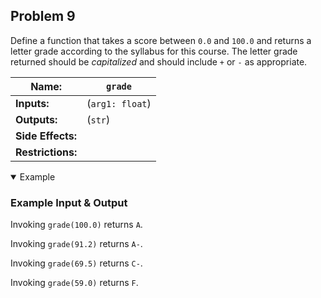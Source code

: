 ## Problem 9

Define a function that takes a score between `0.0` and `100.0` and returns a letter grade according to the syllabus for this course.
The letter grade returned should be *capitalized* and should include `+` or `-` as appropriate.

| **Name:**         | `grade`         |
| ----------------- | --------------- |
| **Inputs:**       | (`arg1: float`) |
| **Outputs:**      | (`str`)         |
| **Side Effects:** |                 |
| **Restrictions:** |                 |

<details open><summary>Example</summary>

### Example Input & Output

Invoking `grade(100.0)` returns `A`.

Invoking `grade(91.2)` returns `A-`.

Invoking `grade(69.5)` returns `C-`.

Invoking `grade(59.0)` returns `F`.

</details>
